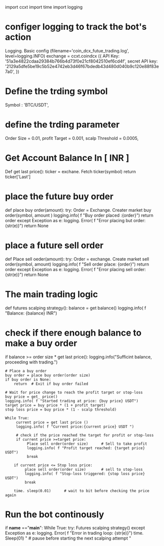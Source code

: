 import ccxt
import time
import logging 
# configer logging to track the bot's action
Logging. Basic config (filename='coin_dcx_futue_trading.log', level=logging.INFO)
exchange = ccxt.coindcx ({
    API Key:  '51a3e4822cdaa29384b766b4d73f0e21cf8042510ef6cd4f',
    secret API key: '2129a5dfe5be19c5b52e4742eb3d46f67bdedb43d480d040b9c120e88f83e7a0',
})

# Define the trding symbol
Symbol : 'BTC/USDT',

# define the trding parameter
Order Size = 0.01,
profit Target = 0.001,
scalp Threshold = 0.0005,

# Get Account Balance In [ INR ]
Def get last price():
ticker = exchane. Fetch ticker(symbol)
return ticker['Last']

# place the future buy order 
def place buy order(amount):
try: 
    Order = Exchange. Creater market buy order(symbol, amount )
    logging.info( f "Buy order placed :{order}")
    return order 
    except Exception as e:
    logging. Error( f "Error placing but order: {str(e)}")
    return None 

# place a future sell order 
def Place sell oeder(amount):
try:
    Order = exchange. Create market sell order(symbol, amount)
    logging.info( f "Sell order place: {order}")
    return order
    except Exception as e:
    logging. Error( f "Error placing sell order: {str(e)}")
    return None

# The main trading logic 
def futures scalping strategy():
    balance = get balance()
    logging.info( f "Balance: {balance} INR")

# check if there enough balance to make a buy order 
if balance >= order size * get last price():
    logging.info("Sufficint balance, proceeding with trading.")

    # Place a buy order 
    buy order = place buy order(order size)
    if buy order is None:
        return  # Exit if buy order failed
    
    # Wait for price change to reach the profit target or stop-loss
    buy price = get_ price()
    logging.info( f "Started trading at price: {buy price} USDT")
    target price = buy price * (1 + profit target)
    stop loss price = buy price * (1 - scalp threshold)

    While True:
         current price = get last price ()
         logging.info( f "Current price:{current price} USDT ")
         
         # check if the price reached the target for profit or stop-loss
         if current price >=target price:
              Place sell order(order size)      # Sell to take profit 
              logging.info( f "Profit target reached: {target price} USDT")
              break

        if current price <= Stop loss price:
             place sell order(order size)       # sell to stop-loss 
             logging.info( f "Stop-loss triggered: {stop loss price} USDT")
             break

        time. sleep(0.01)      # wait to bit before checking the price again 

# Run the bot continously 
if __name__ =="__main__":
While True:
try:
    Futures scalping strategy()
    except Exception as e:
    logging. Error( f "Error in trading loop: {str(e)}")
    time. Sleep(01)          " # pause before starting the next scalping attempt "
